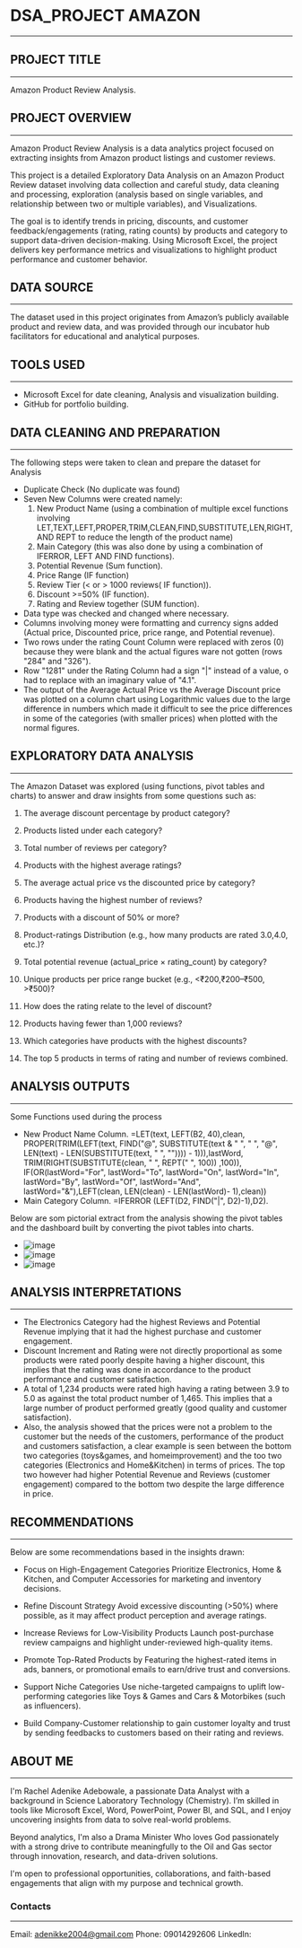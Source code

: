 # DSA_PROJECT AMAZON
---
## PROJECT TITLE
---
Amazon Product Review Analysis.
## PROJECT OVERVIEW
---
Amazon Product Review Analysis is a data analytics project focused on extracting insights from Amazon product listings and customer reviews. 

This project is a detailed Exploratory Data Analysis on an Amazon Product Review dataset involving data collection and careful study, data cleaning and processing, exploration (analysis based on single variables, and relationship between two or multiple variables), and Visualizations. 

The goal is to identify trends in pricing, discounts, and customer feedback/engagements (rating, rating counts) by products and category to support data-driven decision-making. Using Microsoft Excel, the project delivers key performance metrics and visualizations to highlight product performance and customer behavior.

## DATA SOURCE
---
The dataset used in this project originates from Amazon’s publicly available product and review data, and was provided through our incubator hub facilitators for educational and analytical purposes.

## TOOLS USED 
---
- Microsoft Excel for date cleaning, Analysis and visualization building.
- GitHub for portfolio building.

## DATA CLEANING AND PREPARATION 
---
The following steps were taken to clean and prepare the dataset for Analysis 
- Duplicate Check (No duplicate was found)
- Seven New Columns were created namely:
  1. New Product Name (using a combination of multiple excel functions involving LET,TEXT,LEFT,PROPER,TRIM,CLEAN,FIND,SUBSTITUTE,LEN,RIGHT, AND REPT to reduce the length of the product name)
  2. Main Category (this was also done by using a combination of IFERROR, LEFT AND FIND functions).
  3. Potential Revenue (Sum function).
  4. Price Range (IF function)
  5. Review Tier (< or > 1000 reviews( IF function)).
  6. Discount >=50% (IF function).
  7. Rating and Review together (SUM function).
- Data type was checked and changed where necessary.
- Columns involving money were formatting and currency signs added (Actual price, Discounted price, price range, and Potential revenue).
- Two rows under the rating Count Column were replaced with zeros (0) because they were blank and the actual figures ware not gotten (rows "284" and "326").
- Row "1281" under the Rating Column had a sign "|" instead of a value, o had to replace with an imaginary value of "4.1".
- The output of the Average Actual Price vs the Average Discount price was plotted on a column chart using Logarithmic values due to the large difference in numbers which made it difficult to see the price differences in some of the categories (with smaller prices) when plotted with the normal figures.

## EXPLORATORY DATA ANALYSIS
---
The Amazon Dataset was explored (using functions, pivot tables and charts) to answer and draw insights from some questions such as:
1. The average discount percentage by product category?

2. Products listed under each category?

3. Total number of reviews per category?

4. Products with the highest average ratings?

5. The average actual price vs the discounted price by category?

6. Products having the highest number of reviews?

7. Products with a discount of 50% or more?

8. Product-ratings Distribution (e.g., how many products are rated 3.0,4.0, etc.)?

9. Total potential revenue (actual_price × rating_count) by category?

10. Unique products per price range bucket (e.g., <₹200,₹200–₹500, >₹500)?
    
11. How does the rating relate to the level of discount?

12. Products having fewer than 1,000 reviews?

13. Which categories have products with the highest discounts?

14. The top 5 products in terms of rating and number of reviews combined.

## ANALYSIS OUTPUTS
---
Some Functions used during the process
- New Product Name Column.
=LET(text, LEFT(B2, 40),clean, PROPER(TRIM(LEFT(text, FIND("@", SUBSTITUTE(text & " ", " ", "@", LEN(text) - LEN(SUBSTITUTE(text, " ", "")))) - 1))),lastWord, TRIM(RIGHT(SUBSTITUTE(clean, " ", REPT(" ", 100)) ,100)), IF(OR(lastWord="For", lastWord="To", lastWord="On", lastWord="In", lastWord="By", lastWord="Of", lastWord="And", lastWord="&"),LEFT(clean, LEN(clean) - LEN(lastWord)- 1),clean))
- Main Category Column.
=IFERROR (LEFT(D2, FIND("|", D2)-1),D2).

Below are som pictorial extract from the analysis showing the pivot tables and the dashboard built by converting the pivot tables into charts.
- ![image](https://github.com/user-attachments/assets/826de7fe-a5c6-4c2f-9626-95f130067b95)
- ![image](https://github.com/user-attachments/assets/1b392438-392e-47c1-830a-24e3fd530e13)
- ![image](https://github.com/user-attachments/assets/b452dcff-c104-45a9-9990-32018d4abc78)

## ANALYSIS INTERPRETATIONS
---
- The Electronics Category had the highest Reviews and Potential Revenue implying that it had the highest purchase and customer engagement.
- Discount Increment and Rating were not directly proportional as some products were rated poorly despite having a higher discount, this implies that the rating was done in accordance to the product performance and customer satisfaction.
- A total of 1,234 products were rated high having a rating between 3.9 to 5.0 as against the total product number of 1,465. This implies that a large number of product performed greatly (good quality and customer satisfaction).
- Also, the analysis showed that the prices were not a problem to the customer but the needs of the customers, performance of the product and customers satisfaction, a clear example is seen between the bottom two categories (toys&games, and homeimprovement) and the too two categories (Electronics and Home&Kitchen) in terms of prices. The top two however had higher Potential Revenue and Reviews (customer engagement) compared to the bottom two despite the large difference in price.

## RECOMMENDATIONS
---
Below are some recommendations based in the insights drawn: 

- Focus on High-Engagement Categories Prioritize Electronics, Home & Kitchen, and Computer Accessories for marketing and inventory decisions.

- Refine Discount Strategy
Avoid excessive discounting (>50%) where possible, as it may affect product perception and average ratings.

- Increase Reviews for Low-Visibility Products
Launch post-purchase review campaigns and highlight under-reviewed high-quality items.

- Promote Top-Rated Products by Featuring the highest-rated items in ads, banners, or promotional emails to earn/drive trust and conversions.

- Support Niche Categories
Use niche-targeted campaigns to uplift low-performing categories like Toys & Games and Cars & Motorbikes (such as influencers).

- Build Company-Customer relationship to gain customer loyalty and trust by sending feedbacks to customers based on their rating and reviews.

## ABOUT ME
---
I'm Rachel Adenike Adebowale, a passionate Data Analyst with a background in Science Laboratory Technology (Chemistry). I’m skilled in tools like Microsoft Excel, Word, PowerPoint, Power BI, and SQL, and I enjoy uncovering insights from data to solve real-world problems.

Beyond analytics, I'm also a Drama Minister Who loves God passionately with a strong drive to contribute meaningfully to the Oil and Gas sector through innovation, research, and data-driven solutions.

I'm open to professional opportunities, collaborations, and faith-based engagements that align with my purpose and technical growth.

### Contacts
---
Email: adenikke2004@gmail.com 
Phone: 09014292606
LinkedIn: 

